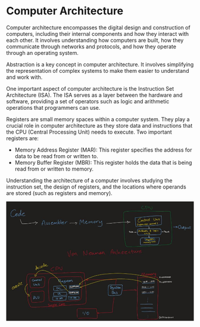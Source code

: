 # Computer Architecture

Computer architecture encompasses the digital design and construction of computers, including their internal components and how they interact with each other. It involves understanding how computers are built, how they communicate through networks and protocols, and how they operate through an operating system.

Abstraction is a key concept in computer architecture. It involves simplifying the representation of complex systems to make them easier to understand and work with.

One important aspect of computer architecture is the Instruction Set Architecture (ISA). The ISA serves as a layer between the hardware and software, providing a set of operators such as logic and arithmetic operations that programmers can use.

Registers are small memory spaces within a computer system. They play a crucial role in computer architecture as they store data and instructions that the CPU (Central Processing Unit) needs to execute. Two important registers are:

- Memory Address Register (MAR): This register specifies the address for data to be read from or written to.
- Memory Buffer Register (MBR): This register holds the data that is being read from or written to memory.

Understanding the architecture of a computer involves studying the instruction set, the design of registers, and the locations where operands are stored (such as registers and memory).

![Image 1](../../Files/first-semester/eocs/1.jpg)